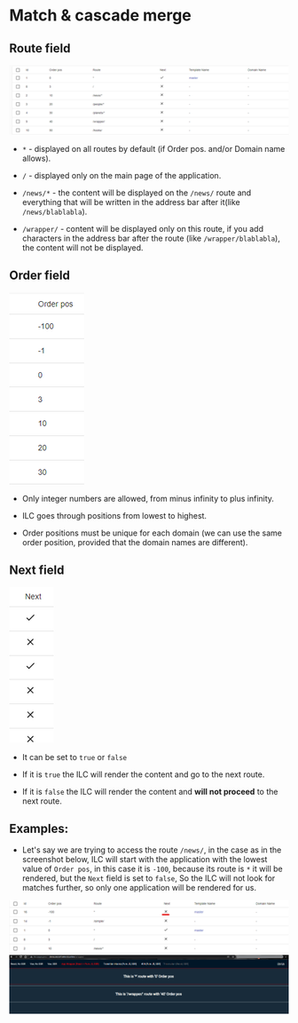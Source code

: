 # Match & cascade merge

## Route field
![ILC registry route](./assets/route.png)

- `*` - displayed on all routes by default (if Order pos. and/or Domain name allows).

- `/` - displayed only on the main page of the application.

- `/news/*` - the content will be displayed on the `/news/` route and everything that will be written in the address bar after it(like `/news/blablabla`).

- `/wrapper/` - content will be displayed only on this route, if you add characters in the address bar after the route (like `/wrapper/blablabla`), the content will not be displayed.

## Order field
![ILC registry Order field](./assets/order-field.png)

- Only integer numbers are allowed, from minus infinity to plus infinity.

- ILC goes through positions from lowest to highest.

- Order positions must be unique for each domain (we can use the same order position, provided that the domain names are different).

## Next field
![ILC registry Next field](./assets/next-field.png)

- It can be set to `true` or `false`

- If it is `true` the ILC will render the content and go to the next route.

- If it is `false` the ILC will render the content and **will not proceed** to the next route.

## Examples:

- Let's say we are trying to access the route `/news/`, in the case as in the screenshot below, ILC will start with the application with the lowest value of `Order pos`, in this case it is `-100`, because its route is `*` it will be rendered, but the `Next` field is set to `false`, So the ILC will not look for matches further, so only one application will be rendered for us.

![ILC registry first example](./assets/route3.png)
![ILC registry first example result](./assets/first-case-result.png)


<!-- - Thus, if we try to access the `/simple/` route, in front of the main route, we will render content with the `*` route and the position `-100` because its position is less,
accordingly, content with route `*` and position `0` will not be rendered.

- If we go to the `/news/` route, in addition to it, both `*` routes will also be rendered. -->
